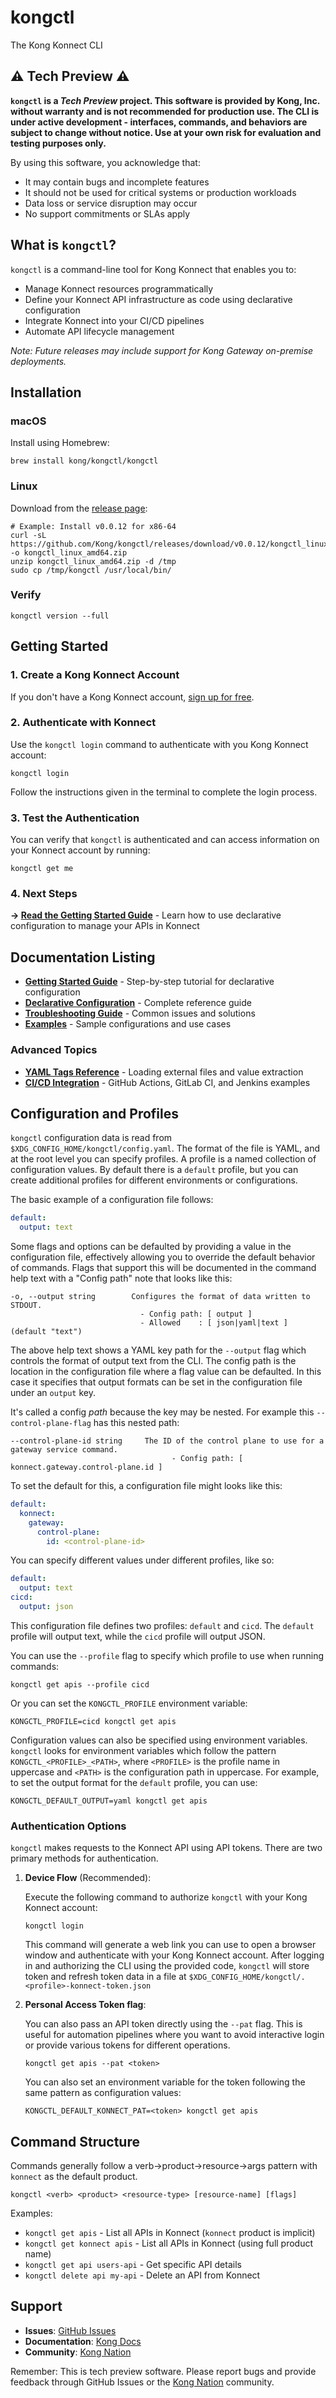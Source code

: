 # kongctl

The Kong Konnect CLI

## ⚠️ Tech Preview ⚠️

**`kongctl` is a _Tech Preview_ project. This software is provided by Kong, Inc. without warranty and is not recommended for 
production use. The CLI is under active development - interfaces, commands, and behaviors are subject to change without notice. 
Use at your own risk for evaluation and testing purposes only.**

By using this software, you acknowledge that:
- It may contain bugs and incomplete features
- It should not be used for critical systems or production workloads
- Data loss or service disruption may occur
- No support commitments or SLAs apply

## What is `kongctl`?

`kongctl` is a command-line tool for Kong Konnect that enables you to:
- Manage Konnect resources programmatically
- Define your Konnect API infrastructure as code using declarative configuration
- Integrate Konnect into your CI/CD pipelines
- Automate API lifecycle management

*Note: Future releases may include support for Kong Gateway on-premise deployments.*

## Installation

### macOS

Install using Homebrew:

```shell
brew install kong/kongctl/kongctl
```

### Linux

Download from the [release page](https://github.com/kong/kongctl/releases):

```shell
# Example: Install v0.0.12 for x86-64
curl -sL https://github.com/Kong/kongctl/releases/download/v0.0.12/kongctl_linux_amd64.zip -o kongctl_linux_amd64.zip
unzip kongctl_linux_amd64.zip -d /tmp
sudo cp /tmp/kongctl /usr/local/bin/
```

### Verify

```shell
kongctl version --full
```

## Getting Started

### 1. Create a Kong Konnect Account

If you don't have a Kong Konnect account, [sign up for free](https://konghq.com/products/kong-konnect/register).

### 2. Authenticate with Konnect

Use the `kongctl login` command to authenticate with you Kong Konnect account:

```shell
kongctl login
```

Follow the instructions given in the terminal to complete the login process.

### 3. Test the Authentication

You can verify that `kongctl` is authenticated and can access information on your Konnect account by running:

```shell
kongctl get me 
```

### 4. Next Steps

**→ [Read the Getting Started Guide](docs/declarative-getting-started.md)** - Learn how to use declarative configuration to manage your APIs in Konnect

## Documentation Listing

- **[Getting Started Guide](docs/declarative-getting-started.md)** - Step-by-step tutorial for declarative configuration
- **[Declarative Configuration](docs/declarative-configuration.md)** - Complete reference guide
- **[Troubleshooting Guide](docs/troubleshooting.md)** - Common issues and solutions
- **[Examples](docs/examples/)** - Sample configurations and use cases

### Advanced Topics

- **[YAML Tags Reference](docs/declarative-yaml-tags.md)** - Loading external files and value extraction
- **[CI/CD Integration](docs/declarative-ci-cd.md)** - GitHub Actions, GitLab CI, and Jenkins examples

## Configuration and Profiles

`kongctl` configuration data is read from `$XDG_CONFIG_HOME/kongctl/config.yaml`. The format of the file is YAML,
and at the root level you can specify profiles. A profile is a named collection of configuration values. By default
there is a `default` profile, but you can create additional profiles for different environments or configurations.

The basic example of a configuration file follows:

```yaml
default:
  output: text
```

Some flags and options can be defaulted by providing a value in the configuration file, effectively 
allowing you to override the default behavior of commands. Flags that support this will be documented
in the command help text with a "Config path" note that looks like this:

```text
-o, --output string        Configures the format of data written to STDOUT.
                             - Config path: [ output ]
                             - Allowed    : [ json|yaml|text ] (default "text")
```

The above help text shows a YAML key path for the `--output` flag which controls the format of output text
from the CLI. The config path is the location in the configuration file where a flag value can be defaulted. 
In this case it specifies that output formats can be set in the configuration file under an `output` key. 

It's called a config _path_ because the key may be nested. For example this `--control-plane-flag` has this 
nested path:

```text
--control-plane-id string     The ID of the control plane to use for a gateway service command.
                                    - Config path: [ konnect.gateway.control-plane.id ]
```

To set the default for this, a configuration file might looks like this:

```yaml
default:
  konnect:
    gateway:
      control-plane:
        id: <control-plane-id>
```

You can specify different values under different profiles, like so:

```yaml
default:
  output: text
cicd:
  output: json
```

This configuration file defines two profiles: `default` and `cicd`. 
The `default` profile will output text, while the `cicd` profile will output JSON.

You can use the `--profile` flag to specify which profile to use when running commands:

```shell
kongctl get apis --profile cicd
```

Or you can set the `KONGCTL_PROFILE` environment variable:

```shell
KONGCTL_PROFILE=cicd kongctl get apis
```

Configuration values can also be specified using environment variables. `kongctl` looks for environment variables
which follow the pattern `KONGCTL_<PROFILE>_<PATH>`, where `<PROFILE>` is the profile name in uppercase and `<PATH>` 
is the configuration path in uppercase. For example, to set the output format for the `default` profile, you can use:

```shell
KONGCTL_DEFAULT_OUTPUT=yaml kongctl get apis 
```

### Authentication Options

`kongctl` makes requests to the Konnect API using API tokens. There are two primary methods for authentication.

1. **Device Flow** (Recommended):

   Execute the following command to authorize `kongctl` with your Kong Konnect account:

   ```shell
   kongctl login
   ```

   This command will generate a web link you can use to open a browser window and authenticate with your Kong Konnect account. 
   After logging in and authorizing the CLI using the provided code, `kongctl` will store token and refresh token data in a file at 
   `$XDG_CONFIG_HOME/kongctl/.<profile>-konnect-token.json`

2. **Personal Access Token flag**:

   You can also pass an API token directly using the `--pat` flag. This is useful for automation pipelines 
   where you want to avoid interactive login or provide various tokens for different operations.

   ```shell
   kongctl get apis --pat <token>
   ```

   You can also set an environment variable for the token following the same pattern as configuration values:

   ```
   KONGCTL_DEFAULT_KONNECT_PAT=<token> kongctl get apis
   ```

## Command Structure

Commands generally follow a verb->product->resource->args pattern with `konnect` as the default product.

```shell
kongctl <verb> <product> <resource-type> [resource-name] [flags]
```

Examples:
- `kongctl get apis` - List all APIs in Konnect (`konnect` product is implicit)
- `kongctl get konnect apis` - List all APIs in Konnect (using full product name)
- `kongctl get api users-api` - Get specific API details
- `kongctl delete api my-api` - Delete an API from Konnect

## Support

- **Issues**: [GitHub Issues](https://github.com/kong/kongctl/issues)
- **Documentation**: [Kong Docs](https://developer.konghq.com)
- **Community**: [Kong Nation](https://discuss.konghq.com)

Remember: This is tech preview software. Please report bugs and provide feedback through GitHub 
Issues or the [Kong Nation](https://discuss.konghq.com/) community.
